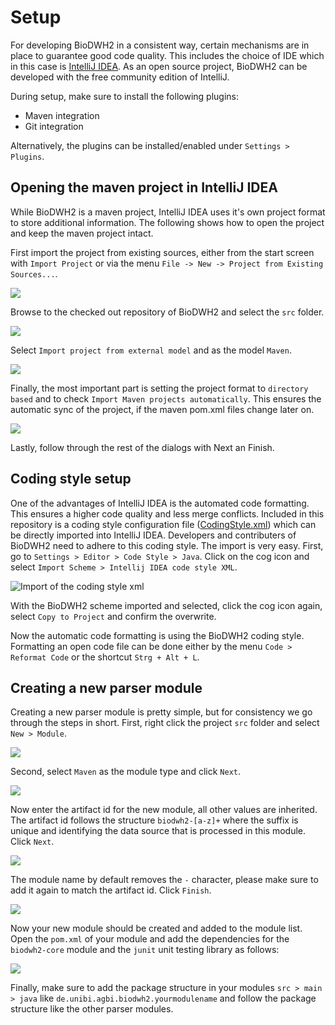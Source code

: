 # Setup

For developing BioDWH2 in a consistent way, certain mechanisms are in place to guarantee good code quality. This includes the choice of IDE which in this case is [IntelliJ IDEA](https://www.jetbrains.com/idea/). As an open source project, BioDWH2 can be developed with the free community edition of IntelliJ.

During setup, make sure to install the following plugins:

- Maven integration
- Git integration

Alternatively, the plugins can be installed/enabled under ```Settings > Plugins```.

## Opening the maven project in IntelliJ IDEA

While BioDWH2 is a maven project, IntelliJ IDEA uses it's own project format to store additional information. The following shows how to open the project and keep the maven project intact.

First import the project from existing sources, either from the start screen with ```Import Project``` or via the menu ```File -> New -> Project from Existing Sources...```.

![](img/setup_project1.png "")

Browse to the checked out repository of BioDWH2 and select the ```src``` folder.

![](img/setup_project2.png "")

Select ```Import project from external model``` and as the model ```Maven```.

![](img/setup_project3.png "")

Finally, the most important part is setting the project format to ```directory based``` and to check ```Import Maven projects automatically```. This ensures the automatic sync of the project, if the maven pom.xml files change later on.

![](img/setup_project4.png "")

Lastly, follow through the rest of the dialogs with Next an Finish.

## Coding style setup

One of the advantages of IntelliJ IDEA is the automated code formatting. This ensures a higher code quality and less merge conflicts. Included in this repository is a coding style configuration file ([CodingStyle.xml](CodingStyle.xml)) which can be directly imported into IntelliJ IDEA. Developers and contributers of BioDWH2 need to adhere to this coding style. The import is very easy. First, go to ```Settings > Editor > Code Style > Java```. Click on the cog icon and select ```Import Scheme > Intellij IDEA code style XML```.

![](img/setup_codingstyle_import.png "Import of the coding style xml")

With the BioDWH2 scheme imported and selected, click the cog icon again, select ```Copy to Project``` and confirm the overwrite.

Now the automatic code formatting is using the BioDWH2 coding style. Formatting an open code file can be done either by the menu ```Code > Reformat Code``` or the shortcut ```Strg + Alt + L```.

## Creating a new parser module

Creating a new parser module is pretty simple, but for consistency we go through the steps in short. First, right click the project ```src``` folder and select ```New > Module```.

![](img/setup_new_module1.png "")

Second, select ```Maven``` as the module type and click ```Next```.

![](img/setup_new_module2.png "")

Now enter the artifact id for the new module, all other values are inherited. The artifact id follows the structure ```biodwh2-[a-z]+``` where the suffix is unique and identifying the data source that is processed in this module. Click ```Next```.

![](img/setup_new_module3.png "")

The module name by default removes the ```-``` character, please make sure to add it again to match the artifact id. Click ```Finish```.

![](img/setup_new_module4.png "")

Now your new module should be created and added to the module list. Open the ```pom.xml``` of your module and add the dependencies for the ```biodwh2-core``` module and the ```junit``` unit testing library as follows:

![](img/setup_new_module5.png "")

Finally, make sure to add the package structure in your modules ```src > main > java``` like ```de.unibi.agbi.biodwh2.yourmodulename``` and follow the package structure like the other parser modules.

